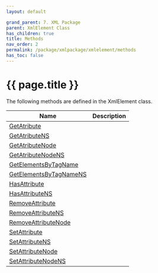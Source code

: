 ```yaml
---
layout: default

grand_parent: 7. XML Package
parent: XmlElement Class
has_children: true
title: Methods
nav_order: 2
permalink: /package/xmlpackage/xmlelement/methods
has_toc: false
---
```

# {{ page.title }}

The following methods are defined in the XmlElement class.

|Name       |  Description |
|----------	|--------------|
| [GetAtribute](/package/xmlpackage/xmlelement/methods/getattribute) ||
| [GetAtributeNS](/package/xmlpackage/xmlelement/methods/getattributens) ||
| [GetAtributeNode](/package/xmlpackage/xmlelement/methods/getattributenode) ||
| [GetAtributeNodeNS](/package/xmlpackage/xmlelement/methods/getattributenodens) ||
| [GetElementsByTagName](/package/xmlpackage/xmlelement/methods/getelementsbytagname) ||
| [GetElementsByTagNameNS](/package/xmlpackage/xmlelement/methods/getelementsbytagnamens) ||
| [HasAttribute](/package/xmlpackage/xmlelement/methods/hasattribute) ||
| [HasAttributeNS](/package/xmlpackage/xmlelement/methods/hasattributeNS) ||
| [RemoveAttribute](/package/xmlpackage/xmlelement/methods/RemoveAttribute) ||
| [RemoveAttributeNS](/package/xmlpackage/xmlelement/methods/removeattributens) ||
| [RemoveAttributeNode](/package/xmlpackage/xmlelement/methods/removeattributenode) ||
| [SetAttribute](/package/xmlpackage/xmlelement/methods/setattribute) ||
| [SetAttributeNS](/package/xmlpackage/xmlelement/methods/setattributens) ||
| [SetAttributeNode](/package/xmlpackage/xmlelement/methods/setattributenode) ||
| [SetAttributeNodeNS](/package/xmlpackage/xmlelement/methods/setattributenodens) ||
